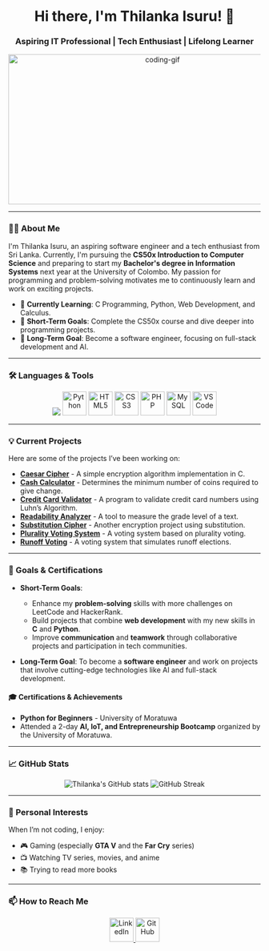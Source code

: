 <h1 align="center">Hi there, I'm Thilanka Isuru! 👋</h1>
<h3 align="center">Aspiring IT Professional | Tech Enthusiast | Lifelong Learner</h3>

<p align="center">
  <img src="https://media.giphy.com/media/qgQUggAC3Pfv687qPC/giphy.gif" alt="coding-gif" width="600" height="300">
</p>

---

### 👨‍💻 About Me

I'm Thilanka Isuru, an aspiring software engineer and a tech enthusiast from Sri Lanka. Currently, I'm pursuing the **CS50x Introduction to Computer Science** and preparing to start my **Bachelor's degree in Information Systems** next year at the University of Colombo. My passion for programming and problem-solving motivates me to continuously learn and work on exciting projects.

- 🌱 **Currently Learning**: C Programming, Python, Web Development, and Calculus.
- 🎯 **Short-Term Goals**: Complete the CS50x course and dive deeper into programming projects.
- 🚀 **Long-Term Goal**: Become a software engineer, focusing on full-stack development and AI.

---

### 🛠️ Languages & Tools

<p align="center">
  <img src="https://img.shields.io/badge/C-00599C?style=for-the-badge&logo=c&logoColor=white">
  <img src="https://img.icons8.com/color/48/000000/python--v1.png" alt="Python" width="48" height="48"/>
  <img src="https://img.icons8.com/color/48/000000/html-5--v1.png" alt="HTML5" width="48" height="48"/>
  <img src="https://img.icons8.com/color/48/000000/css3.png" alt="CSS3" width="48" height="48"/>
  <img src="https://img.icons8.com/officel/48/000000/php-logo.png" alt="PHP" width="48" height="48"/>
  <img src="https://img.icons8.com/color/48/000000/mysql-logo.png" alt="MySQL" width="48" height="48"/>
  <img src="https://img.icons8.com/color/48/000000/visual-studio-code-2019.png" alt="VS Code" width="48" height="48"/>
</p>

---

### 💡 Current Projects

Here are some of the projects I’ve been working on:

- [**Caesar Cipher**](https://github.com/code50/175686138/blob/main/caesar%2Fcaesar.c) - A simple encryption algorithm implementation in C.
- [**Cash Calculator**](https://github.com/code50/175686138/blob/main/cash%2Fcash.c) - Determines the minimum number of coins required to give change.
- [**Credit Card Validator**](https://github.com/code50/175686138/blob/main/credit%2Fcredit.c) - A program to validate credit card numbers using Luhn’s Algorithm.
- [**Readability Analyzer**](https://github.com/code50/175686138/blob/main/readability%2Freadability.c) - A tool to measure the grade level of a text.
- [**Substitution Cipher**](https://github.com/code50/175686138/tree/main/substitution) - Another encryption project using substitution.
- [**Plurality Voting System**](https://github.com/code50/175686138/blob/main/plurality%2Fplurality.c) - A voting system based on plurality voting.
- [**Runoff Voting**](https://github.com/code50/175686138/blob/main/runoff%2Frunoff.c) - A voting system that simulates runoff elections.

---

### 🎯 Goals & Certifications

- **Short-Term Goals**:
  - Enhance my **problem-solving** skills with more challenges on LeetCode and HackerRank.
  - Build projects that combine **web development** with my new skills in **C** and **Python**.
  - Improve **communication** and **teamwork** through collaborative projects and participation in tech communities.

- **Long-Term Goal**: To become a **software engineer** and work on projects that involve cutting-edge technologies like AI and full-stack development.

#### 🎓 Certifications & Achievements
- **Python for Beginners** - University of Moratuwa
- Attended a 2-day **AI, IoT, and Entrepreneurship Bootcamp** organized by the University of Moratuwa.

---

### 📈 GitHub Stats

<p align="center">
  <img src="https://github-readme-stats.vercel.app/api?username=ThilankaIsuru&show_icons=true&theme=radical" alt="Thilanka's GitHub stats" />
  <img src="https://github-readme-streak-stats.herokuapp.com/?user=ThilankaIsuru&theme=radical" alt="GitHub Streak" />
</p>

---

### 🌱 Personal Interests

When I’m not coding, I enjoy:
- 🎮 Gaming (especially **GTA V** and the **Far Cry** series)
- 📺 Watching TV series, movies, and anime
- 📚 Trying to read more books

---

### 📫 How to Reach Me

<p align="center">
  <a href="https://www.linkedin.com/in/thilanka-ranasinghe-a953a3320/" target="_blank">
    <img src="https://img.icons8.com/color/48/000000/linkedin.png" alt="LinkedIn" width="48" height="48"/>
  </a>
  <a href="https://github.com/ThilankaIsuru" target="_blank">
    <img src="https://img.icons8.com/material-outlined/48/000000/github.png" alt="GitHub" width="48" height="48"/>
  </a>
</p>
